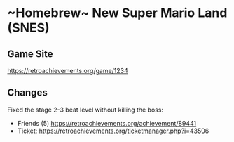 # ~Homebrew~ New Super Mario Land (SNES)

## Game Site
https://retroachievements.org/game/1234

## Changes
Fixed the stage 2-3 beat level without killing the boss:
* Friends (5) https://retroachievements.org/achievement/89441
* Ticket: https://retroachievements.org/ticketmanager.php?i=43506